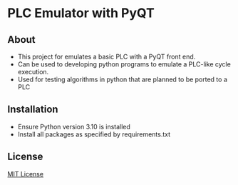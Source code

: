 # PLC Emulator with PyQT

## About

- This project for emulates a basic PLC with a PyQT front end.
- Can be used to developing python programs to emulate a PLC-like cycle execution.
- Used for testing algorithms in python that are planned to be ported to a PLC

## Installation ##

- Ensure Python version 3.10 is installed
- Install all packages as specified by requirements.txt

## License

[MIT License](https://opensource.org/licenses/MIT)
